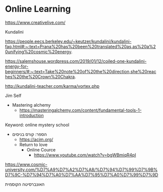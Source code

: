 # Online Learning

https://www.creativelive.com/

Kundalini

https://people.eecs.berkeley.edu/~keutzer/kundalini/kundalini-faq.html#:~:text=Prana%20has%20been%20translated%20as,as%20a%20unifying%20cosmic%20energy.

https://salemshouse.wordpress.com/2019/01/12/coiled-one-kundalini-energy-for-beginners/#:~:text=Take%20note%20of%20the%20direction,she%20reaches%20the%20Crown%20Chakra.

http://kundalini-teacher.com/karma/vortex.php

Jim Self

*   Mastering alchemy
    *   https://masteringalchemy.com/content/fundamental-tools-1-introduction

Keyword: online mystery school

*   הספר: קורס בניסים
    *   https://acim.org/
    *   Return to love
        *   Online Cource
            *   https://www.youtube.com/watch?v=bgWBmiqR4pI

https://www.cosmic-university.com/%D7%A9%D7%A2%D7%A8/%D7%94%D7%99%D7%9B%D7%9C-%D7%94%D7%A0%D7%AA%D7%95%D7%A0%D7%99%D7%9D

האונברסיטה הקוסמית
